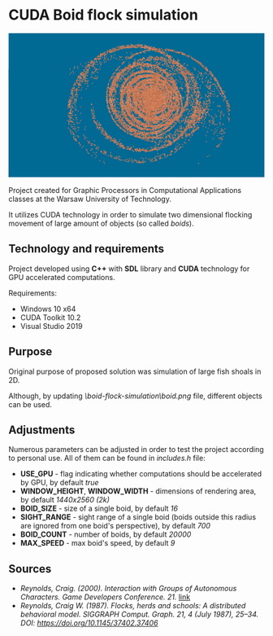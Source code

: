 # CUDA Boid flock simulation

![Sample](img/sample.png)

Project created for Graphic Processors in Computational Applications classes at the Warsaw University of Technology. 

It utilizes CUDA technology in order to simulate two dimensional flocking movement of large amount of objects (so called _boids_).

## Technology and requirements
Project developed using __C++__ with __SDL__ library and __CUDA__ technology for GPU accelerated computations.

Requirements:
- Windows 10 x64
- CUDA Toolkit 10.2
- Visual Studio 2019

## Purpose
Original purpose of proposed solution was simulation of large fish shoals in 2D.

Although, by updating _\boid-flock-simulation\boid.png_ file, different objects can be used.

## Adjustments
Numerous parameters can be adjusted in order to test the project according to personal use.
All of them can be found in _includes.h_ file:
- __USE_GPU__ - flag indicating whether computations should be accelerated by GPU, by default _true_
- __WINDOW_HEIGHT__, __WINDOW_WIDTH__ - dimensions of rendering area, by default _1440x2560 (2k)_
- __BOID_SIZE__ - size of a single boid, by default _16_
- __SIGHT_RANGE__ - sight range of a single boid (boids outside this radius are ignored from one boid's perspective), by default _700_
- __BOID_COUNT__ - number of boids, by default _20000_
- __MAX_SPEED__ - max boid's speed, by default _9_

## Sources
- _Reynolds, Craig. (2000). Interaction with Groups of Autonomous Characters. Game Developers Conference. 21._ [link](https://www.researchgate.net/publication/2358480_Interaction_with_Groups_of_Autonomous_Characters)
- _Reynolds, Craig W. (1987). Flocks, herds and schools: A distributed behavioral model. SIGGRAPH Comput. Graph. 21, 4 (July 1987), 25–34. DOI: https://doi.org/10.1145/37402.37406_
